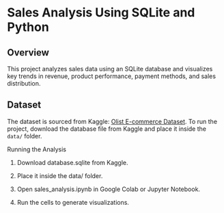 # Sales Analysis Using SQLite and Python

## Overview
This project analyzes sales data using an SQLite database and visualizes key trends in revenue, product performance, payment methods, and sales distribution.

## Dataset
The dataset is sourced from Kaggle: [Olist E-commerce Dataset](https://www.kaggle.com/datasets/olistbr/brazilian-ecommerce).
To run the project, download the database file from Kaggle and place it inside the `data/` folder.

Running the Analysis

1. Download database.sqlite from Kaggle.


2. Place it inside the data/ folder.


3. Open sales_analysis.ipynb in Google Colab or Jupyter Notebook.


4. Run the cells to generate visualizations.
